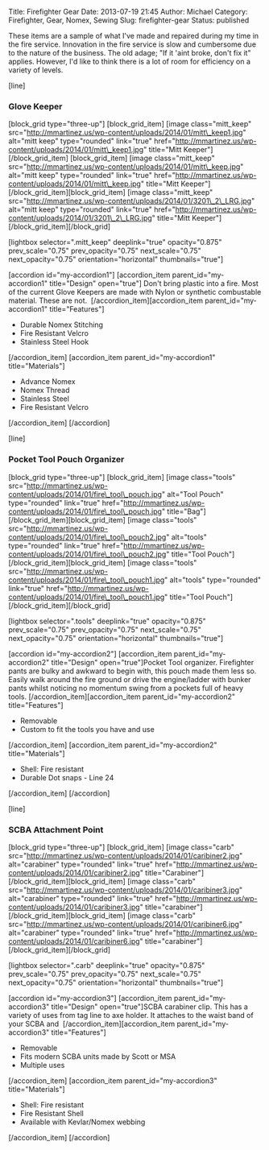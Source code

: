 Title: Firefighter Gear
Date: 2013-07-19 21:45
Author: Michael
Category: Firefighter, Gear, Nomex, Sewing
Slug: firefighter-gear
Status: published

These items are a sample of what I've made and repaired during my time
in the fire service. Innovation in the fire service is slow and
cumbersome due to the nature of the business. The old adage; "If it
'aint broke, don't fix it" applies. However, I'd like to think there is
a lot of room for efficiency on a variety of levels.

\[line\]

### Glove Keeper

\[block\_grid type="three-up"\] \[block\_grid\_item\] \[image
class="mitt\_keep"
src="http://mmartinez.us/wp-content/uploads/2014/01/mitt\_keep1.jpg"
alt="mitt keep" type="rounded" link="true"
href="http://mmartinez.us/wp-content/uploads/2014/01/mitt\_keep1.jpg"
title="Mitt Keeper"\] \[/block\_grid\_item\] \[block\_grid\_item\]
\[image class="mitt\_keep"
src="http://mmartinez.us/wp-content/uploads/2014/01/mitt\_keep.jpg"
alt="mitt keep" type="rounded" link="true"
href="http://mmartinez.us/wp-content/uploads/2014/01/mitt\_keep.jpg"
title="Mitt Keeper"\] \[/block\_grid\_item\]\[block\_grid\_item\]
\[image class="mitt\_keep"
src="http://mmartinez.us/wp-content/uploads/2014/01/3201\_2\_LRG.jpg"
alt="mitt keep" type="rounded" link="true"
href="http://mmartinez.us/wp-content/uploads/2014/01/3201\_2\_LRG.jpg"
title="Mitt Keeper"\] \[/block\_grid\_item\]\[/block\_grid\]

\[lightbox selector=".mitt\_keep" deeplink="true" opacity="0.875"
prev\_scale="0.75" prev\_opacity="0.75" next\_scale="0.75"
next\_opacity="0.75" orientation="horizontal" thumbnails="true"\]

\[accordion id="my-accordion1"\] \[accordion\_item
parent\_id="my-accordion1" title="Design" open="true"\] Don't bring
plastic into a fire. Most of the current Glove Keepers are made with
Nylon or synthetic combustable material. These are not.
 \[/accordion\_item\]\[accordion\_item parent\_id="my-accordion1"
title="Features"\]

-   Durable Nomex Stitching
-   Fire Resistant Velcro
-   Stainless Steel Hook

\[/accordion\_item\] \[accordion\_item parent\_id="my-accordion1"
title="Materials"\]

-   Advance Nomex
-   Nomex Thread
-   Stainless Steel
-   Fire Resistant Velcro

\[/accordion\_item\] \[/accordion\]

\[line\]

### Pocket Tool Pouch Organizer

\[block\_grid type="three-up"\] \[block\_grid\_item\] \[image
class="tools"
src="http://mmartinez.us/wp-content/uploads/2014/01/fire\_tool\_pouch.jpg"
alt="Tool Pouch" type="rounded" link="true"
href="http://mmartinez.us/wp-content/uploads/2014/01/fire\_tool\_pouch.jpg"
title="Bag"\] \[/block\_grid\_item\]\[block\_grid\_item\] \[image
class="tools"
src="http://mmartinez.us/wp-content/uploads/2014/01/fire\_tool\_pouch2.jpg"
alt="tools" type="rounded" link="true"
href="http://mmartinez.us/wp-content/uploads/2014/01/fire\_tool\_pouch2.jpg"
title="Tool Pouch"\] \[/block\_grid\_item\]\[block\_grid\_item\] \[image
class="tools"
src="http://mmartinez.us/wp-content/uploads/2014/01/fire\_tool\_pouch1.jpg"
alt="tools" type="rounded" link="true"
href="http://mmartinez.us/wp-content/uploads/2014/01/fire\_tool\_pouch1.jpg"
title="Tool Pouch"\] \[/block\_grid\_item\]\[/block\_grid\]

\[lightbox selector=".tools" deeplink="true" opacity="0.875"
prev\_scale="0.75" prev\_opacity="0.75" next\_scale="0.75"
next\_opacity="0.75" orientation="horizontal" thumbnails="true"\]

\[accordion id="my-accordion2"\] \[accordion\_item
parent\_id="my-accordion2" title="Design" open="true"\]Pocket Tool
organizer. Firefighter pants are bulky and awkward to begin with, this
pouch made them less so. Easily walk around the fire ground or drive the
engine/ladder with bunker pants whilst noticing no momentum swing from a
pockets full of heavy tools. \[/accordion\_item\]\[accordion\_item
parent\_id="my-accordion2" title="Features"\]

-   Removable
-   Custom to fit the tools you have and use

\[/accordion\_item\] \[accordion\_item parent\_id="my-accordion2"
title="Materials"\]

-   Shell: Fire resistant
-   Durable Dot snaps - Line 24

\[/accordion\_item\] \[/accordion\]

\[line\]

### SCBA Attachment Point

\[block\_grid type="three-up"\] \[block\_grid\_item\] \[image
class="carb"
src="http://mmartinez.us/wp-content/uploads/2014/01/caribiner2.jpg"
alt="carabiner" type="rounded" link="true"
href="http://mmartinez.us/wp-content/uploads/2014/01/caribiner2.jpg"
title="Carabiner"\] \[/block\_grid\_item\]\[block\_grid\_item\] \[image
class="carb"
src="http://mmartinez.us/wp-content/uploads/2014/01/caribiner3.jpg"
alt="carabiner" type="rounded" link="true"
href="http://mmartinez.us/wp-content/uploads/2014/01/caribiner3.jpg"
title="carabiner"\] \[/block\_grid\_item\]\[block\_grid\_item\] \[image
class="carb"
src="http://mmartinez.us/wp-content/uploads/2014/01/caribiner6.jpg"
alt="carabiner" type="rounded" link="true"
href="http://mmartinez.us/wp-content/uploads/2014/01/caribiner6.jpg"
title="carabiner"\] \[/block\_grid\_item\]\[/block\_grid\]

\[lightbox selector=".carb" deeplink="true" opacity="0.875"
prev\_scale="0.75" prev\_opacity="0.75" next\_scale="0.75"
next\_opacity="0.75" orientation="horizontal" thumbnails="true"\]

\[accordion id="my-accordion3"\] \[accordion\_item
parent\_id="my-accordion3" title="Design" open="true"\]SCBA carabiner
clip. This has a variety of uses from tag line to axe holder. It
attaches to the waist band of your SCBA and
 \[/accordion\_item\]\[accordion\_item parent\_id="my-accordion3"
title="Features"\]

-   Removable
-   Fits modern SCBA units made by Scott or MSA
-   Multiple uses

\[/accordion\_item\] \[accordion\_item parent\_id="my-accordion3"
title="Materials"\]

-   Shell: Fire resistant
-   Fire Resistant Shell
-   Available with Kevlar/Nomex webbing

\[/accordion\_item\] \[/accordion\]
